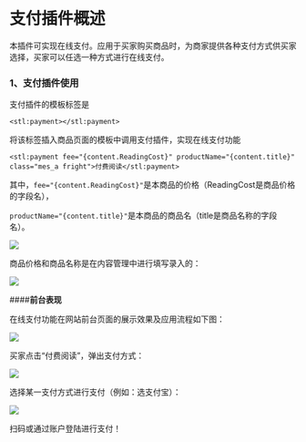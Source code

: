 # 支付插件概述

本插件可实现在线支付。应用于买家购买商品时，为商家提供各种支付方式供买家选择，买家可以任选一种方式进行在线支付。

### 1、支付插件使用 

支付插件的模板标签是
```
<stl:payment></stl:payment>
```

将该标签插入商品页面的模板中调用支付插件，实现在线支付功能


```
<stl:payment fee="{content.ReadingCost}" productName="{content.title}" class="mes_a fright">付费阅读</stl:payment>
```



其中，`fee="{content.ReadingCost}"`是本商品的价格（ReadingCost是商品价格的字段名），

`productName="{content.title}"`是本商品的商品名（title是商品名称的字段名）。

![](/assets/QQ图片20180131190206.png) 

商品价格和商品名称是在内容管理中进行填写录入的：

![](/assets/QQ图片20180131190246.png) 

####**前台表现**

在线支付功能在网站前台页面的展示效果及应用流程如下图：

![](/assets/QQ图片20180131190320.jpg) 

买家点击“付费阅读”，弹出支付方式：

![](/assets/QQ图片20180131190407.png) 

选择某一支付方式进行支付（例如：选支付宝）：

![](/assets/QQ图片20180131190439.png) 

扫码或通过账户登陆进行支付！

